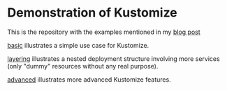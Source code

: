 # Demonstration of Kustomize

This is the repository with the examples mentioned in my [blog post](https://rootknecht.net/blog/kustomize/)

[basic](basic) illustrates a simple use case for Kustomize.

[layering](layering) illustrates a nested deployment structure involving more services (only "dummy" resources without any real purpose).

[advanced](advanced) illustrates more advanced Kustomize features.
